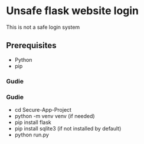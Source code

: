 # Unsafe flask website login
This is not a safe login system
## Prerequisites
- Python
- pip

### Gudie
### Gudie
- cd Secure-App-Project
- python -m venv venv (if needed)
- pip install flask
- pip install sqlite3 (if not installed by default)
- python run.py